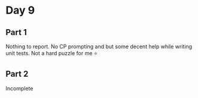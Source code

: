 # Day 9

## Part 1

Nothing to report. No CP prompting and but some decent help while writing unit tests. Not a hard puzzle for me ⭐

## Part 2

Incomplete
